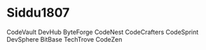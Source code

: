 # Siddu1807
CodeVault DevHub ByteForge CodeNest CodeCrafters CodeSprint DevSphere BitBase TechTrove CodeZen

